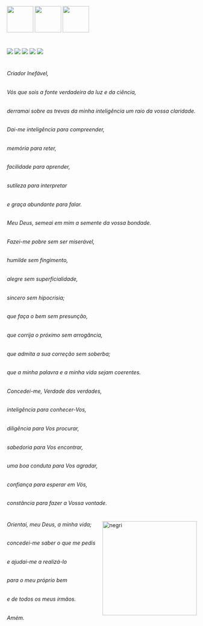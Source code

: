 <img height="70" width="70" src="https://cdn.jsdelivr.net/gh/devicons/devicon/icons/c/c-original.svg"> <img height="70" width="70" src="https://cdn.jsdelivr.net/gh/devicons/devicon/icons/python/python-original.svg"> <img height="70" width="70" src="https://cdn.jsdelivr.net/gh/devicons/devicon/icons/cplusplus/cplusplus-original.svg">
#
 <a href="https://www.instagram.com/g.negrii/" target="_blank"><img src="https://img.shields.io/badge/-Instagram-%23E4405F?style=for-the-badge&logo=instagram&logoColor=white" target="_blank"></a> 
   <a href="https://open.spotify.com/user/tkvlp1zbwjntnqb2abw73et7d?si=b17c80708bd74aff" target="_blank"><img src="https://img.shields.io/badge/Spotify-1ED760?&style=for-the-badge&logo=spotify&logoColor=white" target="_blank"></a>
   <a href="https://steamcommunity.com/profiles/76561198134917089" target="_blank"><img src="https://img.shields.io/badge/Steam-000000?style=for-the-badge&logo=steam&logoColor=white" target="_blank"></a>
   <a href="https://www.last.fm/user/NegriNey" target="_blank"><img src="https://img.shields.io/badge/last.fm-D51007?style=for-the-badge&logo=last.fm&logoColor=white" target="_blank"></a>
   <a href="http://op.gg/summoners/br/Psicopássaro" target="_blank"><img src="https://img.shields.io/badge/Riot_Games-D32936?style=for-the-badge&logo=riot-games&logoColor=white" target="_blank"></a>
#

###### Criador Inefável,
###### Vós que sois a fonte verdadeira da luz e da ciência,
###### derramai sobre as trevas da minha inteligência um raio da vossa claridade.

###### Dai-me inteligência para compreender,
###### memória para reter,
###### facilidade para aprender,
###### sutileza para interpretar
###### e graça abundante para falar.

###### Meu Deus, semeai em mim a semente da vossa bondade.

###### Fazei-me pobre sem ser miserável,
###### humilde sem fingimento,
###### alegre sem superficialidade,
###### sincero sem hipocrisia;
###### que faça o bem sem presunção,
###### que corrija o próximo sem arrogância,
###### que admita a sua correção sem soberba;
###### que a minha palavra e a minha vida sejam coerentes.

###### Concedei-me, Verdade das verdades,
###### inteligência para conhecer-Vos,
###### diligência para Vos procurar,
###### sabedoria para Vos encontrar,
###### uma boa conduta para Vos agradar,
###### confiança para esperar em Vós,
###### constância para fazer a Vossa vontade.
#
<img align="right" alt="negri" height="250" src="https://cdn.discordapp.com/attachments/722101626537508925/941414953544462366/457566_rtaLOYkM.png">

###### Orientai, meu Deus, a minha vida;
###### concedei-me saber o que me pedis
###### e ajudai-me a realizá-lo
###### para o meu próprio bem
###### e de todos os meus irmãos.

###### Amém.
